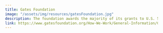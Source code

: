 ```yaml
---
title: Gates Foundation
image: "/assets/img/resources/gatesFoundation.jpg"
description: The foundation awards the majority of its grants to U.S. 501(c)(3) organizations and other tax-exempt organizations identified by their staff.
link: https://www.gatesfoundation.org/How-We-Work/General-Information/Grant-Opportunities
---
```

